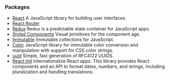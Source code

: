 


### Packages
* [React](https://facebook.github.io/react/) A JavaScript library for building user interfaces.
* [React Router](https://reacttraining.com/react-router/web/guides/philosophy)
* [Redux](http://redux.js.org/) Redux is a predictable state container for JavaScript apps.
* [Styled Components](https://www.styled-components.com/) Visual primitives for the component age.
* [Immutable](https://facebook.github.io/immutable-js/) Immutable collections for JavaScript.
* [Color](https://github.com/qix-/color) JavaScript library for immutable color conversion and manipulation with support for CSS color strings.
* [uuid](https://github.com/kelektiv/node-uuid) Simple, fast generation of RFC4122 UUIDS.
* [React Intl](https://github.com/yahoo/react-intl) Internationalize React apps. This library provides React components and an API to format dates, numbers, and strings, including pluralization and handling translations.
